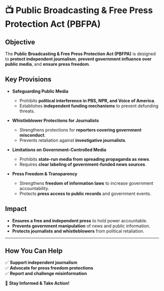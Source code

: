 # 📺 Public Broadcasting & Free Press Protection Act (PBFPA)

## **Objective**
The **Public Broadcasting & Free Press Protection Act (PBFPA)** is designed to **protect independent journalism**, **prevent government influence over public media**, and **ensure press freedom**.

## **Key Provisions**

- **Safeguarding Public Media**
  - Prohibits **political interference in PBS, NPR, and Voice of America**.
  - Establishes **independent funding mechanisms** to prevent defunding threats.

- **Whistleblower Protections for Journalists**
  - Strengthens protections for **reporters covering government misconduct**.
  - Prevents retaliation against **investigative journalists**.

- **Limitations on Government-Controlled Media**
  - Prohibits **state-run media from spreading propaganda as news**.
  - Requires **clear labeling of government-funded news sources**.

- **Press Freedom & Transparency**
  - Strengthens **freedom of information laws** to increase government accountability.
  - Protects **press access to public records** and government events.

## **Impact**
- **Ensures a free and independent press** to hold power accountable.
- **Prevents government manipulation** of news and public information.
- **Protects journalists and whistleblowers** from political retaliation.

---

## **How You Can Help**
✅ **Support independent journalism**  
✅ **Advocate for press freedom protections**  
✅ **Report and challenge misinformation**  

📢 **Stay Informed & Take Action!**